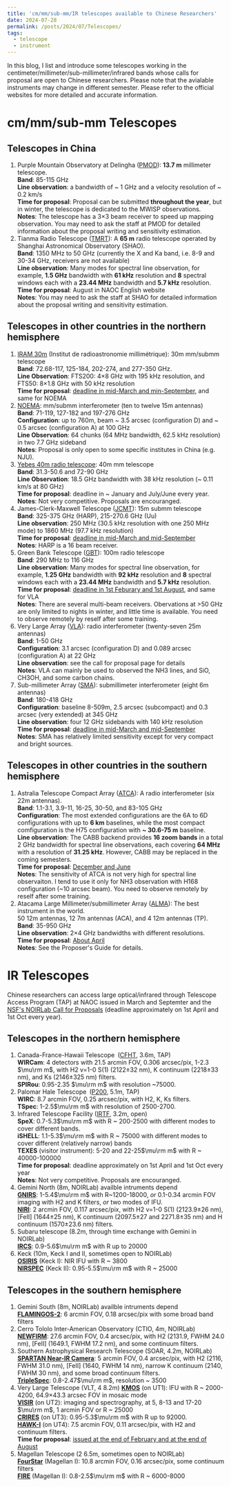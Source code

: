 ```yaml
---
title: 'cm/mm/sub-mm/IR telescopes available to Chinese Researchers'
date: 2024-07-28
permalink: /posts/2024/07/Telescopes/
tags:
  - telescope
  - instrument
---
```


In this blog, I list and introduce some telescopes working in the centimeter/millimeter/sub-millimeter/infrared bands whose calls for proposal are open to Chinese researchers. Please note that the avialable instruments may change in different semester. Please refer to the official websites for more detailed and accurate information. 

# cm/mm/sub-mm Telescopes
## Telescopes in China
1. Purple Mountain Observatory at Delingha ([PMOD](http://www.radioast.nsdc.cn/shiyongzhinan.php)): **13.7 m** millimeter telescope.  <br>
   **Band**: 85-115 GHz <br>
   **Line observation**: a bandwidth of ~ 1 GHz and a velocity resolution of ~ 0.2 km/s <br>
   **Time for proposal**: Proposal can be submitted **throughout the year**, but in winter, the telescope is dedicated to the MWISP observations. <br>
   **Notes**: The telescope has a 3$\times$3 beam receiver to speed up mapping observation. You may need to ask the staff at PMOD for detailed information about the proposal writing and sensitivity estimation.
2. Tianma Radio Telescope ([TMRT](http://65m.shao.cas.cn/)): A **65 m** radio telescope operated by Shanghai Astronomical Observatory (SHAO). <br>
   **Band**: 1350 MHz to 50 GHz (currently the X and Ka band, i.e. 8-9 and 30-34 GHz, receivers are not available) <br>
   **Line observation**: Many modes for spectral line observation, for example, **1.5 GHz** bandwidth with **61 kHz** resolution and **8** spectral windows each with a **23.44 MHz** bandwidth and **5.7 kHz** resolution. <br>
   **Time for proposal**: August in NAOC English website <br>
   **Notes**: You may need to ask the staff at SHAO for detailed information about the proposal writing and sensitivity estimation.

## Telescopes in other countries in the northern hemisphere
1. [IRAM 30m](https://iram-institute.org/science-portal/30-meter-telescope/) (Institut de radioastronomie millimétrique): 30m mm/submm telescope <br>
   **Band**: 72.68-117, 125-184, 202-274, and 277-350 GHz. <br>
   **Line Observation**: FTS200: 4$\times$8 GHz with 195 kHz resolution, and FTS50: 8$\times$1.8 GHz with 50 kHz resolution <br>
   **Time for proposal**: [deadline in mid-March and min-September](https://iram-institute.org/science-portal/proposals/call-for-proposals/), and same for NOEMA
2. [NOEMA](https://iram-institute.org/science-portal/noema/): mm/submm interferometer (ten to twelve 15m antennas) <br>
   **Band**: 71-119, 127-182 and 197-276 GHz <br>
   **Configuration**: up to 760m, beam ~ 3.5 arcsec (configuration D) and ~ 0.5 arcsec (configuration A) at 100 GHz <br>
   **Line Observation**: 64 chunks (64 MHz bandwidth, 62.5 kHz resolution) in two 7.7 GHz sideband <br>
   **Notes**: Proposal is only open to some specific institutes in China (e.g. NJU). <br>
3. [Yebes 40m radio telescope](https://rt40m.oan.es/): 40m mm telescope <br>
   **Band**: 31.3-50.6 and 72-90 GHz <br>
   **Line Observation**: 18.5 GHz bandwidth with 38 kHz resolution (~ 0.11 km/s at 80 GHz) <br>
   **Time for proposal**: deadline in ~ January and July/June every year. <br>
   **Notes**: Not very competitive. Proposals are encouranged.
4. James-Clerk-Maxwell Telescope ([JCMT](https://www.eaobservatory.org/jcmt/observing/getting-started/)): 15m submm telescope <br>
   **Band**: 325-375 GHz (HARP), 215-270.6 GHz (Uu) <br>
   **Line observation**: 250 MHz (30.5 kHz resolution with one 250 MHz mode) to 1860 MHz (97.7 kHz resolution)  <br>
   **Time for proposal**: [deadline in mid-March and mid-September](https://www.eaobservatory.org/jcmt/proposals/) <br>
   **Notes**: HARP is a 16 beam receiver. <br>
5. Green Bank Telescope ([GBT](https://greenbankobservatory.org/portal/gbt/)): 100m radio telescope <br>
   **Band**: 290 MHz to 116 GHz <br>
   **Line observation**: Many modes for spectral line observation, for example, **1.25 GHz** bandwidth with **92 kHz** resolution and **8** spectral windows each with a **23.44 MHz** bandwidth and **5.7 kHz** resolution. <br>
   **Time for proposal**: [deadline in 1st Feburary and 1st August](https://greenbankobservatory.org/portal/gbt/proposing/), and same for VLA <br>
   **Notes**: There are several multi-beam receivers. Obervations at >50 GHz are only limited to nights in winter, and little time is available. You need to observe remotely by reself after some training. <br>
6. Very Large Array ([VLA](https://science.nrao.edu/observing/call-for-proposals)): radio interferometer (twenty-seven 25m antennas) <br>
   **Band**: 1-50 GHz <br>
   **Configuration**: 3.1 arcsec (configuration D) and 0.089 arcsec (configuration A) at 22 GHz <br>
   **Line observation**: see the call for proposal page for details  <br>
   **Notes**: VLA can mainly be used to observed the NH3 lines, and SiO, CH3OH, and some carbon chains. <br>
7. Sub-millimeter Array ([SMA](http://sma1.sma.hawaii.edu/smaoc.html)): submillimeter interferometer (eight 6m antennas) <br>
   **Band**: 180-418 GHz <br>
   **Configuration**: baseline 8-509m, 2.5 arcsec (subcompact) and 0.3 arcsec (very extended) at 345 GHz <br>
   **Line observation**: four 12 GHz sidebands with 140 kHz resolution  <br>
   **Time for proposal**: [deadline in mid-March and mid-September](http://sma1.sma.hawaii.edu/proposing.html#2) <br>
   **Notes**: SMA has relatively limited sensitivity except for very compact and bright sources. <br>
   
## Telescopes in other countries in the southern hemisphere
1. Astralia Telescope Compact Array ([ATCA](https://www.narrabri.atnf.csiro.au/observing/)): A radio interferometer (six 22m antennas). <br>
   **Band**: 1.1-3.1, 3.9-11, 16-25, 30-50, and 83-105 GHz <br>
   **Configuration**: The most extended configurations are the 6A to 6D configurations with up to **6 km** baselines, while the most compact comfiguration is the H75 configuration with **~ 30.6-75 m** baseline. <br>
   **Line observation**: The CABB backend provides **16 zoom bands** in a total 2 GHz bandwidth for spectral line observations, each covering **64 MHz** with a resolution of **31.25 kHz**. However, CABB may be replaced in the coming semesters. <br>
   **Time for proposal**: [December and June](https://opal.atnf.csiro.au/) <br>
   **Notes**: The sensitivity of ATCA is not very high for spectral line observaiton. I tend to use it only for NH3 observation with H168 configuration (~10 arcsec beam). You need to observe remotely by reself after some training.
2. Atacama Large Millimeter/submillimeter Array ([ALMA](https://almascience.nrao.edu/)): The best instrument in the world. <br>
   50 12m antennas, 12 7m antennas (ACA), and 4 12m antennas (TP). <br>
   **Band**: 35-950 GHz <br>
   **Line observation**: 2$\times$4 GHz bandwidths with different resolutions. <br>
   **Time for proposal**: [About April](https://almascience.nrao.edu/proposing/call-for-proposals) <br>
   **Notes**: See the Proposer's Guide for details. <br>


# IR Telescopes
Chinese researchers can access large optical/infrared through Telescope Access Program (TAP) at NAOC issued in March and Septemter and the [NSF's NOIRLab Call for Proposals](https://noirlab.edu/science/observing-noirlab/proposals/call-for-proposals) (deadline approximately on 1st April and 1st Oct every year). 
## Telescopes in the northern hemisphere
1. Canada-France-Hawaii Telescope ([CFHT](https://www.cfht.hawaii.edu/en/science/Proposals/), 3.6m, TAP) <br>
   **WIRCam**: 4 detectors with 21.5 arcmin FOV, 0.306 arcsec/pix, 1-2.3 $\mu\rm m$, with H2 v=1-0 S(1) (2122$\pm$32 nm), K continuum (2218$\pm$33 nm), and Ks (2146$\pm$325 nm) filters. <br>
   **SPIRou**: 0.95-2.35 $\mu\rm m$ with resolution ~75000. <br>
2. Palomar Hale Telescope ([P200](http://www.astro.caltech.edu/palomar/about/telescopes/hale.html), 5.1m, TAP) <br>
   **WIRC**: 8.7 arcmin FOV, 0.25 arcsec/pix, with H2, K, Ks filters. <br>
   **TSpec**: 1-2.5$\mu\rm m$ with resolution of 2500-2700. <br>
3. Infrared Telescope Facility ([IRTF](https://irtfweb.ifa.hawaii.edu/), 3.2m, open) <br>
   **SpeX**: 0.7-5.3$\mu\rm m$ with R ~ 200-2500 with different modes to cover different bands. <br>
   **iSHELL**: 1.1-5.3$\mu\rm m$ with R ~ 75000 with different modes to cover different (relatively narrow) bands <br>
   **TEXES** (visitor instrument): 5-20 and 22-25$\mu\rm m$ with R ~ 40000-100000 <br>
   **Time for proposal**: deadline approximately on 1st April and 1st Oct every year <br>
   **Notes**: Not very competitive. Proposals are encouranged. <br>
4. Gemini North (8m, NOIRLab) availble intruments depend <br>
   [**GNIRS**](https://www.gemini.edu/instrumentation/gnirs): 1-5.4$\mu\rm m$ with R~1200-18000, *or* 0.1-0.34 arcmin FOV imaging with H2 and K filters, *or* two modes of IFU. <br>
   [**NIRI**](https://www.gemini.edu/instrumentation/niri): 2 arcmin FOV, 0.117 arcsec/pix, with H2 v=1-0 S(1) (2123.9$\pm$26 nm), \[FeII\] (1644$\pm$25 nm), K continuum (2097.5$\pm$27 and 2271.8$\pm$35 nm) and H continuum (1570$\pm$23.6 nm) filters. <br>
5. Subaru telescope (8.2m, through time exchange with Gemini in NOIRLab) <br>
   [**IRCS**](https://www.naoj.org/Observing/Instruments/IRCS/index.html): 0.9-5.6$\mu\rm m$ with R up to 20000 <br>
6. Keck (10m, Keck I and II, sometimes open to NOIRLab) <br>
   [**OSIRIS**](https://www2.keck.hawaii.edu/inst/osiris/) (Keck I): NIR IFU with R ~ 3800 <br>
   [**NIRSPEC**](https://www2.keck.hawaii.edu/inst/nirspec/) (Keck II): 0.95-5.5$\mu\rm m$ with R ~ 25000 <br>
## Telescopes in the southern hemisphere
1. Gemini South (8m, NOIRLab) availble intruments depend <br>
   [**FLAMINGOS-2**](https://www.gemini.edu/instrumentation/flamingos-2): 6 arcmin FOV, 0.18 arcsec/pix with some broad band filters <br>
2. Cerro Tololo Inter-American Observatory (CTIO, 4m, NOIRLab) <br>
   [**NEWFIRM**](https://noirlab.edu/science/programs/ctio/instruments/newfirm): 27.6 arcmin FOV, 0.4 arcsec/pix, with H2 (2131.9, FWHM 24.0 nm), \[FeII\] (1649.1, FWHM 17.2 nm), and some continuum filters. <br>
3. Southern Astrophysical Research Telescope (SOAR, 4.2m, NOIRLab) <br>
   [**SPARTAN Near-IR Camera**](https://noirlab.edu/science/programs/ctio/instruments/spartan-near-ir-camera): 5 arcmin FOV, 0.4 arcsec/pix, with H2 (2116, FWHM 31.0 nm), \[FeII\] (1640, FWHM 14 nm), narrow K continuum (2140, FWHM 30 nm), and some broad continuum filters. <br>
   [**TripleSpec**](https://noirlab.edu/science/programs/ctio/instruments/triplespec41-nir-imaging-spectrograph): 0.8-2.47$\mu\rm m$, resolution ~ 3500
4. Very Large Telescope (VLT, 4 8.2m)
   [**KMOS**](https://www.eso.org/sci/facilities/paranal/instruments/kmos.html) (on UT1): IFU with R ~ 2000-4200, 64.9$\times$43.3 arcsec FOV in mosaic mode <br>
   [**VISIR**](https://www.eso.org/sci/facilities/paranal/instruments/visir.html) (on UT2): imaging and spectrography, at 5, 8-13 and 17-20 $\mu\rm m$, 1 arcmin FOV or R ~ 25000 <br>
   [**CRIRES**](https://www.eso.org/sci/facilities/paranal/instruments/crires.html) (on UT3): 0.95-5.3$\mu\rm m$ with R up to 92000. <br>
   [**HAWK-I**](https://www.eso.org/sci/facilities/paranal/instruments/hawki.html) (on UT4): 7.5 arcmin FOV, 0.11 arcsec/pix, with H2 and continuum filters. <br> 
   **Time for proposal**: [issued at the end of February and at the end of August](https://www.eso.org/sci/observing/phase1.html)
5. Magellan Telescope (2 6.5m, sometimes open to NOIRLab) <br>
   [**FourStar**](https://www.lco.cl/?epkb_post_type_1=fourstar) (Magellan I): 10.8 arcmin FOV, 0.16 arcsec/pix, some continuum filters <br>
   [**FIRE**](https://web.mit.edu/~rsimcoe/www/FIRE/) (Magellan I): 0.8-2.5$\mu\rm m$ with R ~ 6000-8000 <br>
   


